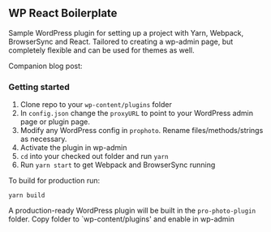 ## WP React Boilerplate

Sample WordPress plugin for setting up a project with Yarn, Webpack, BrowserSync and React. Tailored to creating a wp-admin page, but completely flexible and can be used for themes as well.

Companion blog post: 

### Getting started

1. Clone repo to your `wp-content/plugins` folder
1. In `config.json` change the `proxyURL` to point to your WordPress admin page or plugin page.
1. Modify any WordPress config in `prophoto`. Rename files/methods/strings as necessary.
1. Activate the plugin in wp-admin
1. `cd` into your checked out folder and run `yarn`
1. Run `yarn start` to get Webpack and BrowserSync running

To build for production run:

`yarn build`

A production-ready WordPress plugin will be built in the `pro-photo-plugin` folder.
Copy folder to `wp-content/plugins' and enable in wp-admin